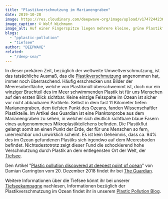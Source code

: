 ```yaml
---
title: "Plastikverschmutzung im Marianengraben"
date: 2019-10-28
image: https://res.cloudinary.com/deepwave-org/image/upload/v1747244236/deepwave.org/NetzMakroFinger_030.jpg
image_caption: © Wolf Wichmann
image_alt: Auf einer Fingerspitze liegen mehrere kleine, grüne Plastikfasern
blogs: 
  - "pplastic-pollution"
  - "tiefsee"
author: "DEEPWAVE"
related: 
  - "/deep-sea/"
---
```


In dieser prekären Zeit, bezüglich der weltweite Umweltverschmutzung, ist das tatsächliche Ausmaß, das die [Plastikverschmutzung](https://www.deepwave.org/die-ozeane/verschmutzung/) angenommen hat, immer noch überraschend. Häufig erschrecken uns Bilder der Meeresoberfläche, welche von Plastikmüll überschwemmt ist, doch nur ein winziger Bruchteil des im Meer schwimmenden Plastik ist für uns Menschen auf den ersten Blick sichtbar. Keine einzige Felsspalte im Ozean ist sicher vor nicht abbaubaren Partikeln. Selbst in dem fast 11 Kilometer tiefen Marianengraben, dem tiefsten Punkt des Ozeans, fanden Wissenschaftler Plastikteile. Im Artikel des Guardian ist eine Planktonprobe aus dem Marianengraben zu sehen, in welcher sich deutlich sichtbare blaue Fasern eines aufgenommenes Mikroplastikteilchens befinden. Die Plastikflut gelangt somit an einen Punkt der Erde, der für uns Menschen so fern, unerreichbar und unwirklich scheint. Es ist kein Geheimnis, dass ca. 94% des im Ozean gefundenen Plastiks sich irgendwo auf dem Meeresboden befindet. Nichtsdestotrotz zeigt dieser Fund die schockierend hohe Verschmutzung durch Plastik an dem entlegensten Ort der Welt, der [Tiefsee](https://www.deepwave.org/die-ozeane/die-tiefsee/).

Den Artikel "[Plastic pollution discovered at deepest point of ocean](https://www.theguardian.com/environment/2018/dec/20/plastic-pollution-mariana-trench-deepest-point-ocean)" von Damian Carrington vom 20. Dezember 2018 findet ihr bei [The Guardian](https://www.theguardian.com/international).

Weitere Informationen über die Tiefsee könnt ihr bei unserer [Tiefseekampagne](https://www.deepwave.org/deep-sea/) nachlesen, Informationen bezüglich der Plastikverschmutzung im Ozean findet ihr in unserem [Plastic Pollution Blog](https://www.deepwave.org/bluestraw-kampagne/plastic-pollution-blog/).

